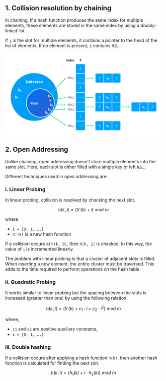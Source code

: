 
## 1. Collision resolution by chaining

In chaining, if a hash function produces the same index for multiple elements, these elements are stored in the same index by using a doubly-linked list.

If `j` is the slot for multiple elements, it contains a pointer to the head of the list of elements. If no element is present, `j` contains `NIL`.

![Collision Resolution using chaining](Attachments/Hash-3_1.webp)


## 2. Open Addressing

Unlike chaining, open addressing doesn't store multiple elements into the same slot. Here, each slot is either filled with a single key or left `NIL`.

Different techniques used in open addressing are:

### i. Linear Probing

In linear probing, collision is resolved by checking the next slot.

$$h(k, i) = (h′(k) + i) \text{ mod } m$$

where

-   `i = {0, 1, ….}`
-   `h'(k)` is a new hash function

If a collision occurs at `h(k, 0)`, then `h(k, 1)` is checked. In this way, the value of `i` is incremented linearly.

The problem with linear probing is that a cluster of adjacent slots is filled. When inserting a new element, the entire cluster must be traversed. This adds to the time required to perform operations on the hash table.

### ii. Quadratic Probing

It works similar to linear probing but the spacing between the slots is increased (greater than one) by using the following relation.

$$h(k, i) = (h′(k) + c_1 \cdot i + c_2 \cdot i^2) \text{ mod } m$$

where,

-   `c1` and `c2` are positive auxiliary constants,
-   `i = {0, 1, ….}`

### iii. Double hashing

If a collision occurs after applying a hash function `h(k)`, then another hash function is calculated for finding the next slot.

$$h(k, i) = (h_1(k) + i \cdot h_2(k)) \text{ mod } m$$

